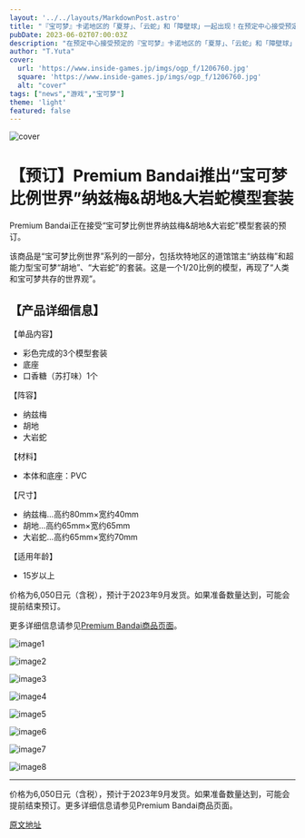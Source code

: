 ```yaml
---
layout: '../../layouts/MarkdownPost.astro'
title: "『宝可梦』卡诺地区的「夏芽」、「云蛇」和「障壁球」一起出现！在预定中心接受预定"
pubDate: 2023-06-02T07:00:03Z
description: "在预定中心接受预定的『宝可梦』卡诺地区的「夏芽」、「云蛇」和「障壁球」一起出现！"
author: "T.Yuta"
cover:
  url: 'https://www.inside-games.jp/imgs/ogp_f/1206760.jpg'
  square: 'https://www.inside-games.jp/imgs/ogp_f/1206760.jpg'
  alt: "cover"
tags: ["news","游戏","宝可梦"]
theme: 'light'
featured: false
---
```


![cover](https://www.inside-games.jp/imgs/ogp_f/1206760.jpg)

# 【预订】Premium Bandai推出“宝可梦比例世界”纳兹梅&胡地&大岩蛇模型套装

Premium Bandai正在接受“宝可梦比例世界纳兹梅&胡地&大岩蛇”模型套装的预订。

该商品是“宝可梦比例世界”系列的一部分，包括坎特地区的道馆馆主“纳兹梅”和超能力型宝可梦“胡地”、“大岩蛇”的套装。这是一个1/20比例的模型，再现了“人类和宝可梦共存的世界观”。

## 【产品详细信息】

【单品内容】
- 彩色完成的3个模型套装
- 底座
- 口香糖（苏打味）1个

【阵容】
- 纳兹梅
- 胡地
- 大岩蛇

【材料】
- 本体和底座：PVC

【尺寸】
- 纳兹梅...高约80mm×宽约40mm
- 胡地...高约65mm×宽约65mm
- 大岩蛇...高约65mm×宽约70mm

【适用年龄】
- 15岁以上

价格为6,050日元（含税），预计于2023年9月发货。如果准备数量达到，可能会提前结束预订。

更多详细信息请参见[Premium Bandai商品页面](https://p-bandai.jp/item/item-1000193605/)。

![image1](https://www.inside-games.jp/imgs/zoom/1206760.jpg)

![image2](https://www.inside-games.jp/imgs/zoom/1206764.jpg)

![image3](https://www.inside-games.jp/imgs/zoom/1206766.jpg)

![image4](https://www.inside-games.jp/imgs/zoom/1206768.jpg)

![image5](https://www.inside-games.jp/imgs/zoom/1206769.jpg)

![image6](https://www.inside-games.jp/imgs/zoom/1206771.jpg)

![image7](https://www.inside-games.jp/imgs/zoom/1206772.jpg)

![image8](https://www.inside-games.jp/imgs/zoom/1206762.jpg)

<hr>

<script type="text/javascript">
    Array.prototype.forEach.call(document.querySelectorAll("div.af_list a"), function (el) {
        if (el.getAttribute("data-shopping-click") === "") {
            return;
        }
        el.setAttribute("data-shopping-click", "");
        el.addEventListener("click", function (e) {
            let matches = /\/\/www\.amazon\.co\.jp\/gp\/product\/([^/]+)\//.exec(e.target.href);
            if (matches) {
                cX.callQueue.push(["sendEvent", "shopping_click", { amazon: matches[1] }]);
                return;
            }
            matches = /\/\/hb\.afl\.rakuten\.co\.jp\/.+\/\? pc=([^&]+)/.exec(e.target.href);
            if (matches) {
                matches = /\/mall\/([^/]+)/.exec(decodeURIComponent(matches[1]));
                if (matches) {
                    cX.callQueue.push(["sendEvent", "shopping_click", { rakuten: matches[1] }]);
                }
            }
        });
    });
</script>

价格为6,050日元（含税），预计于2023年9月发货。如果准备数量达到，可能会提前结束预订。更多详细信息请参见Premium Bandai商品页面。

  [原文地址](https://www.inside-games.jp/article/2023/06/02/146340.html)